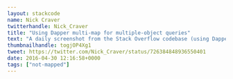 ```yaml
---
layout: stackcode
name: Nick Craver
twitterhandle: Nick_Craver
title: "Using Dapper multi-map for multiple-object queries"
text: "A daily screenshot from the Stack Overflow codebase (using Dapper multi-map for multiple-object queries). "
thumbnailhandle: togjOP4Xg1
tweet: https://twitter.com/Nick_Craver/status/726384848936550401
date: 2016-04-30 12:16:58+0000
tags: ["not-mapped"]
---
```

